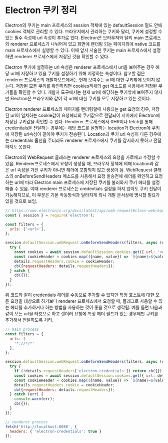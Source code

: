 # Electron 쿠키 정리

Electron의 쿠키는 main 프로세스의 session 객체에 있는 defaultSession 필드 안에 cookies 객체로 관리할 수 있다. 브라우저에서 관리하는 쿠키와 달리, 쿠키에 설정할 수 있는 필수 속성에 url 속성이 추가로 있다. Electron은 브라우저와 달리 main 프로세스와 renderer 프로세스가 나뉘어져 있고 화면에 렌더링 되는 페이지외에 native 코드를 main 프로세스에서 실행할 수 있다. 이때 앞서 서술한 쿠키는 main 프로세스에서 설정하면 renderer 프로세스에서 저장된 것을 확인할 수 있다.

Electron 쿠키에 설정하는 url 속성은 renderer 프로세스에서 url을 보여주는 경우 해당 url에 저장하고 있을 쿠키를 설정하기 위해 지정하는 속성이다. 참고할 점은 renderer 프로세스의 개발자모드에서는 현재 보여주는 url에 대한 쿠키밖에 보이지 않는다. 저장된 모든 쿠키를 확인하려면 cookies객체의 get 메소드를 사용해서 저장된 쿠키들을 확인할 수 있다. 개발자 도구에서는 현재 url에 해당하는 쿠키밖에 보여주지 않지만 Electron은 브라우저와 같이 각 url에 대한 쿠키를 모두 저장하고 있는 것이다.

Electron renderer 프로세스의 페이지를 렌더링할때 사용되는 get 요청의 경우, 저장된 url이 일치하는 cookie값이 요청헤더의 쿠키값으로 전달되어 서버에서 Electron에 저장된 쿠키값을 확인할 수 있다. Renderer 프로세스에서 XHR이나 fetch를 통해 credentials을 전달하는 경우에는 해당 코드를 실행하는 location과 Electron에 쿠키에 저장된 url속성이 같아야 쿠키가 전송된다. Location과 쿠키 url 속성이 다른 경우에는 credentials 옵션을 주더라도 renderer 프로세스에서 쿠키를 감지하지 못하고 전달하지도 못한다.

Electron의 WebRequest 클래스는 renderer 프로세스의 요청을 가로채고 수정할 수 있음. Renderer프로세스에서 요청이 생성될 때, 브라우저 정책에 의해 location과 같은 url 속성을 가진 쿠키가 아니면 헤더에 포함되지 않고 생성이 됨. WebRequest 클래스의 onBeforeSendHeaders 메소드를 사용해서 요청 발송전에 헤더를 확인하고 요청하는 url에 따라 Electron main 프로세스에 저장된 쿠키를 불러와서 쿠키 헤더를 설정해줄 수 있음. 이때 renderer 프로세스는 credentials 설정을 하지 않아도 쿠키 전달이 가능해지므로, 이 부분은 기본 작동방식과 달라지게 되니 개발 문서상에 명시할 필요가 있을 것으로 보임.

```js
// https://www.electronjs.org/docs/latest/api/web-request#class-webrequest
const { session } = require('electron');

const filters = {
  urls: ['<url>'],
};

session.defaultSession.webRequest.onBeforeSendHeaders(filters, async (details, cb) => {
  try {
    const cookies = await session.defaultSession.cookies.get({ url: '<url>' });
    const cookieHeader = cookies.map(({name, value}) => `${name}=${value}`).join(';');
    details.requestHeaders.cookie = cookieHeader;
    cb({requestHeaders: details.requestHeaders});
  } catch {
    cb({});
  }
});
```

위 코드와 같이 credentials 헤더를 수동으로 추가할 수 있지만 특정 호스트에 대한 모든 요청을 대상으로 하기보다 renderer 프로세스에서 요청할 때, 플래그로 사용할 수 있는 헤더를 추가하거나 하는 방법을 사용하는 것이 좋을 것으로 생각됨. 예를 들면 다음과 같이 모든 url을 타겟으로 하고 렌더러 요청에 특정 헤더 필드가 있는 경우에만 쿠키를 추가해서 전달하도록 처리.

```js
// main process
const filters = {
  urls: [
    '*://*/*'
  ],
};

session.defaultSession.webRequest.onBeforeSendHeaders(filters, async (details, cb) => {
  try {
    if (!details.requestHeaders['electron-credentials']) return cb({});
    const cookies = await session.defaultSession.cookies.get({ url: details.url });
    const cookieHeader = cookies.map(({name, value}) => `${name}=${value}`).join(';');
    details.requestHeaders.cookie = cookieHeader;
    cb({requestHeaders: details.requestHeaders});
  } catch (err) {
    console.warn(err);
    cb({});
  }
});

// renderer process
fetch('http://localhost:8080', {
  headers: { 'electron-credentials': true }
});

```
